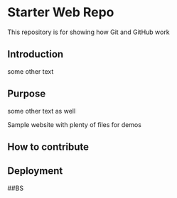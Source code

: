 # Starter Web Repo

This repository is for showing how Git and GitHub work

## Introduction

 some  other text

## Purpose

 some other text as well

Sample website with plenty of files for demos

## How to contribute

## Deployment

##BS